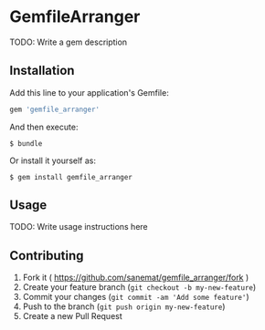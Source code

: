 # GemfileArranger

TODO: Write a gem description

## Installation

Add this line to your application's Gemfile:

```ruby
gem 'gemfile_arranger'
```

And then execute:

    $ bundle

Or install it yourself as:

    $ gem install gemfile_arranger

## Usage

TODO: Write usage instructions here

## Contributing

1. Fork it ( https://github.com/sanemat/gemfile_arranger/fork )
2. Create your feature branch (`git checkout -b my-new-feature`)
3. Commit your changes (`git commit -am 'Add some feature'`)
4. Push to the branch (`git push origin my-new-feature`)
5. Create a new Pull Request

